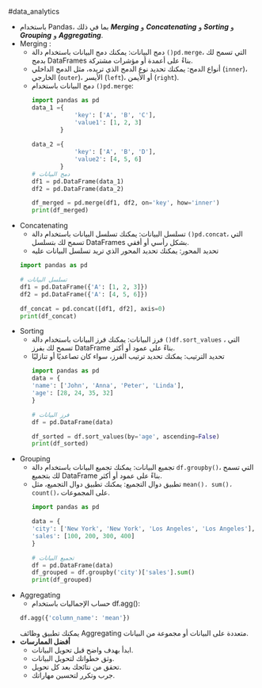 #data_analytics 
- باستخدام Pandas، بما في ذلك ***Merging*** و ***Concatenating*** و ***Sorting*** و ***Grouping*** و ***Aggregating***.
- Merging :
	- دمج البيانات: يمكنك دمج البيانات باستخدام دالة `()pd.merge`، التي تسمح لك بدمج DataFrames بناءً على أعمدة أو مؤشرات مشتركة.
	- أنواع الدمج: يمكنك تحديد نوع الدمج الذي تريده، مثل الدمج الداخلي (`inner`)، الخارجي (`outer`)، الأيسر (`left`)، أو الأيمن (`right`).
	- دمج البيانات باستخدام `()pd.merge`:
		```python
		import pandas as pd
		data_1 ={
					'key': ['A', 'B', 'C'],
					'value1': [1, 2, 3]
				}
				
		data_2 ={
					'key': ['A', 'B', 'D'],
					'value2': [4, 5, 6]
				}
		# دمج البيانات
		df1 = pd.DataFrame(data_1)
		df2 = pd.DataFrame(data_2)
		
		df_merged = pd.merge(df1, df2, on='key', how='inner')
		print(df_merged)
		```
- Concatenating
	* تسلسل البيانات: يمكنك تسلسل البيانات باستخدام دالة `()pd.concat`، التي تسمح لك بتسلسل DataFrames بشكل رأسي أو أفقي.
	- تحديد المحور: يمكنك تحديد المحور الذي تريد تسلسل البيانات عليه
	```python
	import pandas as pd

	# تسلسل البيانات
	df1 = pd.DataFrame({'A': [1, 2, 3]})
	df2 = pd.DataFrame({'A': [4, 5, 6]})
	
	df_concat = pd.concat([df1, df2], axis=0)
	print(df_concat)

	```
- Sorting
	- فرز البيانات: يمكنك فرز البيانات باستخدام دالة `()df.sort_values` ، التي تسمح لك بفرز DataFrame بناءً على عمود أو أكثر.
	- تحديد الترتيب: يمكنك تحديد ترتيب الفرز، سواء كان تصاعديًا أو تنازليًا
		```python
		import pandas as pd
		data = {
		'name': ['John', 'Anna', 'Peter', 'Linda'],
		'age': [28, 24, 35, 32]
		}
		
		# فرز البيانات
		df = pd.DataFrame(data)
		
		df_sorted = df.sort_values(by='age', ascending=False)
		print(df_sorted)
		```
-  Grouping
	- تجميع البيانات: يمكنك تجميع البيانات باستخدام دالة `df.groupby()`، التي تسمح لك بتجميع DataFrame بناءً على عمود أو أكثر.
	- تطبيق دوال التجميع: يمكنك تطبيق دوال التجميع، مثل `mean()، sum()، count()`، على المجموعات.
		```python
		import pandas as pd
		
		data = {
		'city': ['New York', 'New York', 'Los Angeles', 'Los Angeles'],
		'sales': [100, 200, 300, 400]
		}
		
		# تجميع البيانات
		df = pd.DataFrame(data)
		df_grouped = df.groupby('city')['sales'].sum()
		print(df_grouped)
		```
- Aggregating
	- حساب الإجماليات باستخدام df.agg():
	```python
	df.agg({'column_name': 'mean'})
	```
    يمكنك تطبيق وظائف Aggregating متعددة على البيانات أو مجموعة من البيانات.
- **أفضل الممارسات**
	*   ابدأ بهدف واضح قبل تحويل البيانات.
	*   وثق خطواتك لتحويل البيانات.
	*   تحقق من نتائجك بعد كل تحويل.
	*   جرب وتكرر لتحسين مهاراتك.
